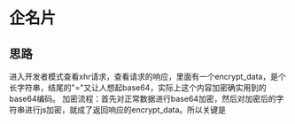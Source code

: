 企名片
=============

思路
------------

进入开发者模式查看xhr请求，查看请求的响应，里面有一个encrypt_data，是个长字符串，结尾的"="又让人想起base64，实际上这个内容加密确实用到的base64编码。
加密流程：首先对正常数据进行base64加密，然后对加密后的字符串进行js加密，就成了返回响应的encrypt_data。所以关键是
